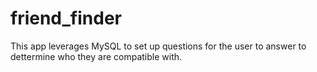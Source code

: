 # friend_finder

This app leverages MySQL to set up questions for the user to answer to dettermine who they are compatible with.
